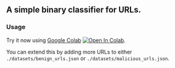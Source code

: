
## A simple binary classifier for URLs.

### Usage
Try it now using [Google Colab]((https://colab.research.google.com/github/christopherwoodall/ml-for-cybersecurity/blob/main/query-binary-classifier/query-binary-classifier.ipynb)) [![Open In Colab](https://colab.research.google.com/assets/colab-badge.svg)](https://colab.research.google.com/github/christopherwoodall/ml-for-cybersecurity/blob/main/query-binary-classifier/query-binary-classifier.ipynb).


You can extend this by adding more URLs to either `./datasets/benign_urls.json` or `./datasets/malicious_urls.json`.
